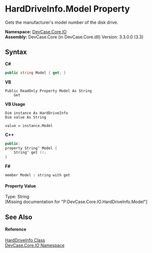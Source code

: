 # HardDriveInfo.Model Property 
 

Gets the manufacturer's model number of the disk drive.

**Namespace:**&nbsp;<a href="N_DevCase_Core_IO">DevCase.Core.IO</a><br />**Assembly:**&nbsp;DevCase.Core (in DevCase.Core.dll) Version: 3.3.0.0 (3.3)

## Syntax

**C#**<br />
``` C#
public string Model { get; }
```

**VB**<br />
``` VB
Public ReadOnly Property Model As String
	Get
```

**VB Usage**<br />
``` VB Usage
Dim instance As HardDriveInfo
Dim value As String

value = instance.Model

```

**C++**<br />
``` C++
public:
property String^ Model {
	String^ get ();
}
```

**F#**<br />
``` F#
member Model : string with get

```


#### Property Value
Type: String<br />\[Missing <value> documentation for "P:DevCase.Core.IO.HardDriveInfo.Model"\]

## See Also


#### Reference
<a href="T_DevCase_Core_IO_HardDriveInfo">HardDriveInfo Class</a><br /><a href="N_DevCase_Core_IO">DevCase.Core.IO Namespace</a><br />